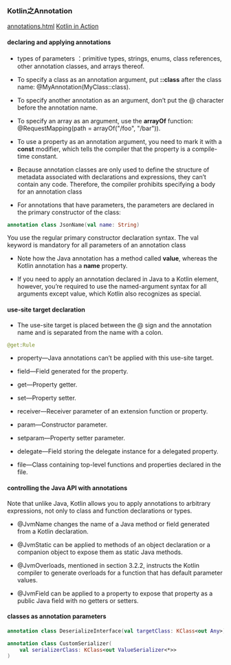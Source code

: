 ###  Kotlin之Annotation

[annotations.html](https://kotlinlang.org/docs/reference/annotations.html)
[Kotlin in Action]()

#### declaring and applying annotations

* types of parameters ：primitive types, strings, enums, class references, other annotation classes, and arrays thereof.

* To specify a class as an annotation argument, put __::class__ after the class name: @MyAnnotation(MyClass::class).

* To specify another annotation as an argument, don’t put the @ character before the
annotation name.

* To specify an array as an argument, use the __arrayOf__ function: @RequestMapping(path = arrayOf("/foo", "/bar")).

* To use a property as an annotation argument, you need to mark it with a __const__ modifier, which tells the compiler that the property is a compile-time constant. 

*  Because annotation classes are only used to define the structure of metadata associated with declarations and expressions, they can’t contain any code. Therefore, the compiler prohibits specifying a body for an annotation class

* For annotations that have parameters, the parameters are declared in the primary constructor of the class:

```kotlin
annotation class JsonName(val name: String)
```

You use the regular primary constructor declaration syntax. The val keyword is mandatory for all parameters of an annotation class

* Note how the Java annotation has a method called __value__, whereas the Kotlin annotation has a __name__ property. 

*  If you need to apply an annotation declared in Java to a Kotlin element, however, you’re required to use the named-argument syntax for all arguments except value, which Kotlin also recognizes as special.

#### use-site target declaration

* The use-site target is placed between the @ sign and the annotation name and is separated from the name with a colon. 

```kotlin
@get:Rule
```
* property—Java annotations can’t be applied with this use-site target.

* field—Field generated for the property.

* get—Property getter.

* set—Property setter.

* receiver—Receiver parameter of an extension function or property.

* param—Constructor parameter.

* setparam—Property setter parameter.

* delegate—Field storing the delegate instance for a delegated property.

* file—Class containing top-level functions and properties declared in the file.

#### controlling the Java API with annotations

Note that unlike Java, Kotlin allows you to apply annotations to arbitrary expressions, not only to class and function declarations or types. 

* @JvmName changes the name of a Java method or field generated from a Kotlin declaration.

* @JvmStatic can be applied to methods of an object declaration or a companion object to expose them as static Java methods.

* @JvmOverloads, mentioned in section 3.2.2, instructs the Kotlin compiler to generate overloads for a function that has default parameter values.

* @JvmField can be applied to a property to expose that property as a public Java field with no getters or setters.

####  classes as annotation parameters

```kotlin
annotation class DeserializeInterface(val targetClass: KClass<out Any>)
```

```kotlin
annotation class CustomSerializer(
    val serializerClass: KClass<out ValueSerializer<*>>
)
```